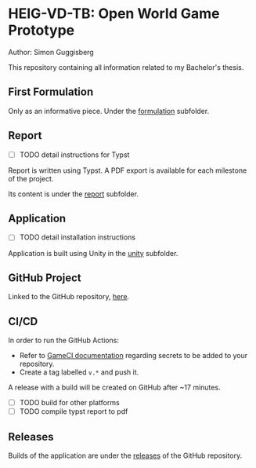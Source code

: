 # HEIG-VD-TB: Open World Game Prototype

Author: Simon Guggisberg

This repository containing all information related to my Bachelor's thesis.

## First Formulation

Only as an informative piece.
Under the [formulation](/formulation/TB_first_formulation_OWP.typ) subfolder.

## Report

- [ ] TODO detail instructions for Typst

Report is written using Typst.
A PDF export is available for each milestone of the project.

Its content is under the [report](/report/main.typ) subfolder.

## Application

- [ ] TODO detail installation instructions

Application is built using Unity in the [unity](/unity/) subfolder.

## GitHub Project

Linked to the GitHub repository, [here](https://github.com/users/GuggisbergSimon/projects/2).

## CI/CD

In order to run the GitHub Actions:
- Refer to [GameCI documentation](https://game.ci/docs/github/activation) regarding secrets to be added to your repository.
- Create a tag labelled `v.*` and push it.

A release with a build will be created on GitHub after ~17 minutes.
- [ ] TODO build for other platforms
- [ ] TODO compile typst report to pdf

## Releases

Builds of the application are under the [releases](https://github.com/GuggisbergSimon/HEIG-VD-TB/releases/latest) of the GitHub repository.
